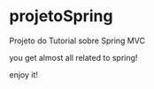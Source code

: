 projetoSpring
=============

Projeto do Tutorial sobre Spring MVC


you get almost all related to spring!

enjoy it!

